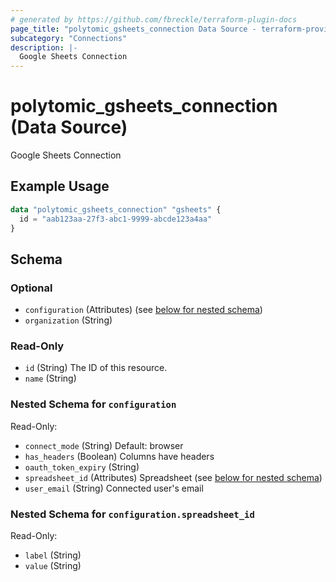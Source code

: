 ```yaml
---
# generated by https://github.com/fbreckle/terraform-plugin-docs
page_title: "polytomic_gsheets_connection Data Source - terraform-provider-polytomic"
subcategory: "Connections"
description: |-
  Google Sheets Connection
---
```


# polytomic_gsheets_connection (Data Source)

Google Sheets Connection

## Example Usage

```terraform
data "polytomic_gsheets_connection" "gsheets" {
  id = "aab123aa-27f3-abc1-9999-abcde123a4aa"
}
```

<!-- schema generated by tfplugindocs -->
## Schema

### Optional

- `configuration` (Attributes) (see [below for nested schema](#nestedatt--configuration))
- `organization` (String)

### Read-Only

- `id` (String) The ID of this resource.
- `name` (String)

<a id="nestedatt--configuration"></a>
### Nested Schema for `configuration`

Read-Only:

- `connect_mode` (String) Default: browser
- `has_headers` (Boolean) Columns have headers
- `oauth_token_expiry` (String)
- `spreadsheet_id` (Attributes) Spreadsheet (see [below for nested schema](#nestedatt--configuration--spreadsheet_id))
- `user_email` (String) Connected user's email

<a id="nestedatt--configuration--spreadsheet_id"></a>
### Nested Schema for `configuration.spreadsheet_id`

Read-Only:

- `label` (String)
- `value` (String)


